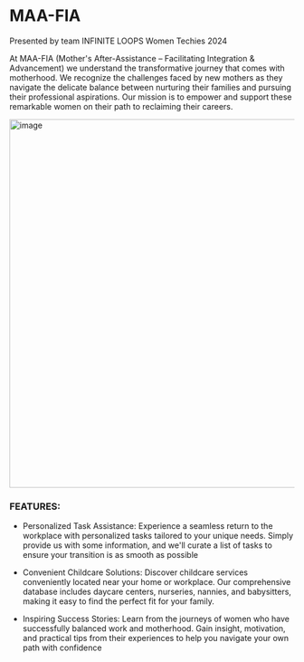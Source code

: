 # MAA-FIA

Presented by team
INFINITE LOOPS
Women Techies 2024

At MAA-FIA (Mother's After-Assistance – Facilitating Integration & Advancement)
we understand the transformative journey that comes with motherhood. We recognize the challenges faced by new mothers as they navigate the delicate balance between nurturing their families and pursuing their professional aspirations. Our mission is to empower and support these remarkable women on their path to reclaiming their careers.

<img width="651" alt="image" src="https://github.com/arjunbector/MAA-FIA/assets/110609967/d73ed824-0997-4a13-a643-6cb3547e0bd3">

### FEATURES:

- Personalized Task Assistance: Experience a seamless return to the workplace with personalized tasks tailored to your unique needs. Simply provide us with some information, and we'll curate a list of tasks to ensure your transition is as smooth as possible

- Convenient Childcare Solutions: Discover childcare services conveniently located near your home or workplace. Our comprehensive database includes daycare centers, nurseries, nannies, and babysitters, making it easy to find the perfect fit for your family.

- Inspiring Success Stories: Learn from the journeys of women who have successfully balanced work and motherhood. Gain insight, motivation, and practical tips from their experiences to help you navigate your own path with confidence













